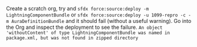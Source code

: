 Create a scratch org, try and `sfdx force:source:deploy -m LightningComponentBundle` or `sfdx force:source:deploy -u 1099-repro -c -m AuraDefinitionBundle` and it should fail (without a useful warning). Go into the Org and inspect the deployment to see the failure. `An object 'withoutContent' of type LightningComponentBundle was named in package.xml, but was not found in zipped directory`
